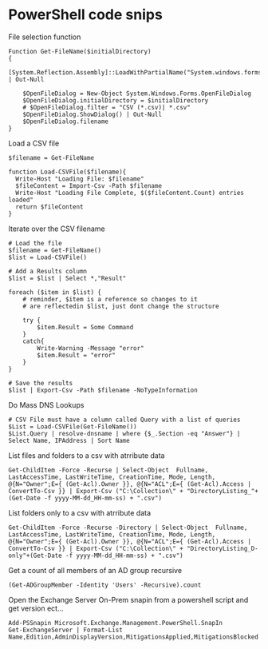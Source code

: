 # PowerShell code snips

File selection function

    Function Get-FileName($initialDirectory)
    {
        [System.Reflection.Assembly]::LoadWithPartialName("System.windows.forms") | Out-Null

        $OpenFileDialog = New-Object System.Windows.Forms.OpenFileDialog
        $OpenFileDialog.initialDirectory = $initialDirectory
        # $OpenFileDialog.filter = "CSV (*.csv)| *.csv"
        $OpenFileDialog.ShowDialog() | Out-Null
        $OpenFileDialog.filename
    }

Load a CSV file

    $filename = Get-FileName

    function Load-CSVFile($filename){
      Write-Host "Loading File: $filename"
      $fileContent = Import-Csv -Path $filename
      Write-Host "Loading File Complete, $($fileContent.Count) entries loaded"
      return $fileContent
    }

Iterate over the CSV filename

    # Load the file
    $filename = Get-FileName()
    $list = Load-CSVFile()

    # Add a Results column
    $list = $list | Select *,"Result"

    foreach ($item in $list) {
        # reminder, $item is a reference so changes to it 
        # are reflectedin $list, just dont change the structure

        try {
            $item.Result = Some Command
        }
        catch{
            Write-Warning -Message "error"
            $item.Result = "error"
        }
    }

    # Save the results
    $list | Export-Csv -Path $filename -NoTypeInformation

Do Mass DNS Lookups

    # CSV File must have a column called Query with a list of queries
    $List = Load-CSVFile(Get-FileName())
    $List.Query | resolve-dnsname | where {$_.Section -eq "Answer"} | Select Name, IPAddress | Sort Name

List files and folders to a csv with atrribute data

    Get-ChildItem -Force -Recurse | Select-Object  Fullname, LastAccessTime, LastWriteTime, CreationTime, Mode, Length, @{N="Owner";E={ (Get-Acl).Owner }}, @{N="ACL";E={ (Get-Acl).Access | ConvertTo-Csv }} | Export-Csv ("C:\Collection\" + "DirectoryListing_"+(Get-Date -f yyyy-MM-dd_HH-mm-ss) + ".csv")

List folders only to a csv with atrribute data

    Get-ChildItem -Force -Recurse -Directory | Select-Object  Fullname, LastAccessTime, LastWriteTime, CreationTime, Mode, Length, @{N="Owner";E={ (Get-Acl).Owner }}, @{N="ACL";E={ (Get-Acl).Access | ConvertTo-Csv }} | Export-Csv ("C:\Collection\" + "DirectoryListing_D-only"+(Get-Date -f yyyy-MM-dd_HH-mm-ss) + ".csv")

Get a count of all members of an AD group recursive

    (Get-ADGroupMember -Identity 'Users' -Recursive).count

Open the Exchange Server On-Prem snapin from a powershell script and get version ect...

    Add-PSSnapin Microsoft.Exchange.Management.PowerShell.SnapIn
    Get-ExchangeServer | Format-List Name,Edition,AdminDisplayVersion,MitigationsApplied,MitigationsBlocked
    